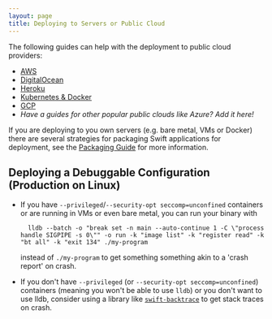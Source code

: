 ```yaml
---
layout: page
title: Deploying to Servers or Public Cloud
---
```


The following guides can help with the deployment to public cloud providers:
* [AWS]({{site.url}}/server/guides/deploying/aws.html)
* [DigitalOcean]({{site.url}}/server/guides/deploying/digital-ocean.html)
* [Heroku]({{site.url}}/server/guides/deploying/heroku.html)
* [Kubernetes & Docker]({{site.url}}/server/guides/packaging.html#docker)
* [GCP]({{site.url}}/server/guides/deploying/gcp.html)
* _Have a guides for other popular public clouds like Azure? Add it here!_

If you are deploying to you own servers (e.g. bare metal, VMs or Docker) there are several strategies for packaging Swift applications for deployment, see the [Packaging Guide]({{site.url}}/server/guides/packaging.html) for more information.

## Deploying a Debuggable Configuration (Production on Linux)

- If you have `--privileged`/`--security-opt seccomp=unconfined` containers or are running in VMs or even bare metal, you can run your binary with

        lldb --batch -o "break set -n main --auto-continue 1 -C \"process handle SIGPIPE -s 0\"" -o run -k "image list" -k "register read" -k "bt all" -k "exit 134" ./my-program

    instead of `./my-program` to get something something akin to a 'crash report' on crash.

- If you don't have `--privileged` (or `--security-opt seccomp=unconfined`) containers (meaning you won't be able to use `lldb`) or you don't want to use lldb, consider using a library like [`swift-backtrace`](https://github.com/swift-server/swift-backtrace) to get stack traces on crash.
